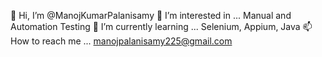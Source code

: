 👋 Hi, I’m @ManojKumarPalanisamy
👀 I’m interested in ... Manual and Automation Testing
🌱 I’m currently learning ... Selenium, Appium, Java
📫 How to reach me ... manojpalanisamy225@gmail.com
